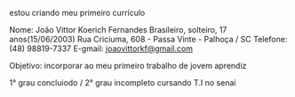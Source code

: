 estou criando meu primeiro currículo 


Nome: João Vittor Koerich Fernandes 
Brasileiro, solteiro, 17 anos(15/06/2003)
Rua Criciuma, 608 - Passa Vinte - Palhoça / SC
Telefone: (48) 98819-7337
E-gmail: joaovittorkf@gmail.com

Objetivo:  incorporar ao meu primeiro trabalho de jovem aprendiz 

1° grau  concluiodo / 2° grau  incompleto 
cursando T.I no senai 
